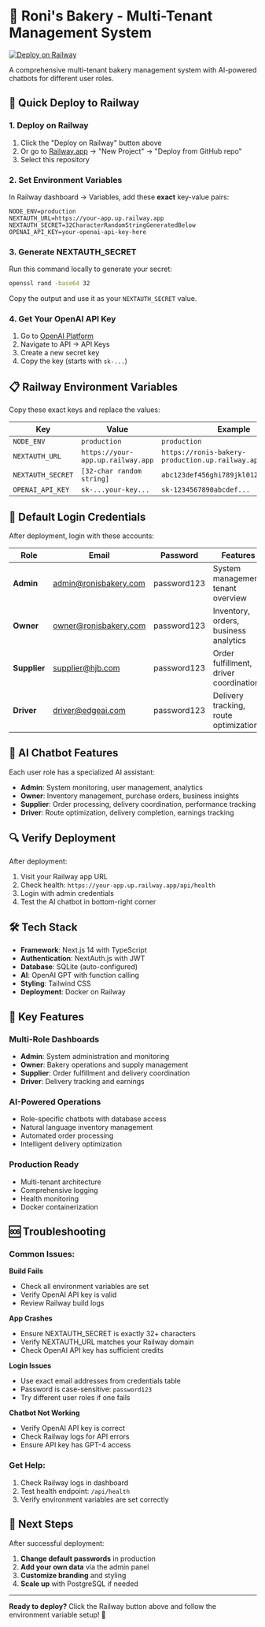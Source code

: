 # 🍞 Roni's Bakery - Multi-Tenant Management System

[![Deploy on Railway](https://railway.app/button.svg)](https://railway.app/new/template?template=https://github.com/your-username/edgeai-ronis-bakery)

A comprehensive multi-tenant bakery management system with AI-powered chatbots for different user roles.

## 🚀 Quick Deploy to Railway

### 1. Deploy on Railway
1. Click the "Deploy on Railway" button above
2. Or go to [Railway.app](https://railway.app) → "New Project" → "Deploy from GitHub repo"
3. Select this repository

### 2. Set Environment Variables
In Railway dashboard → Variables, add these **exact** key-value pairs:

```
NODE_ENV=production
NEXTAUTH_URL=https://your-app.up.railway.app
NEXTAUTH_SECRET=32CharacterRandomStringGeneratedBelow
OPENAI_API_KEY=your-openai-api-key-here
```

### 3. Generate NEXTAUTH_SECRET
Run this command locally to generate your secret:
```bash
openssl rand -base64 32
```
Copy the output and use it as your `NEXTAUTH_SECRET` value.

### 4. Get Your OpenAI API Key
1. Go to [OpenAI Platform](https://platform.openai.com)
2. Navigate to API → API Keys
3. Create a new secret key
4. Copy the key (starts with `sk-...`)

## 📋 Railway Environment Variables

Copy these exact keys and replace the values:

| Key | Value | Example |
|-----|--------|---------|
| `NODE_ENV` | `production` | `production` |
| `NEXTAUTH_URL` | `https://your-app.up.railway.app` | `https://ronis-bakery-production.up.railway.app` |
| `NEXTAUTH_SECRET` | `[32-char random string]` | `abc123def456ghi789jkl012mno345pqr678` |
| `OPENAI_API_KEY` | `sk-...your-key...` | `sk-1234567890abcdef...` |

## 🔐 Default Login Credentials

After deployment, login with these accounts:

| Role | Email | Password | Features |
|------|-------|----------|----------|
| **Admin** | admin@ronisbakery.com | password123 | System management, tenant overview |
| **Owner** | owner@ronisbakery.com | password123 | Inventory, orders, business analytics |
| **Supplier** | supplier@hjb.com | password123 | Order fulfillment, driver coordination |
| **Driver** | driver@edgeai.com | password123 | Delivery tracking, route optimization |

## 🤖 AI Chatbot Features

Each user role has a specialized AI assistant:

- **Admin**: System monitoring, user management, analytics
- **Owner**: Inventory management, purchase orders, business insights  
- **Supplier**: Order processing, delivery coordination, performance tracking
- **Driver**: Route optimization, delivery completion, earnings tracking

## 🔍 Verify Deployment

After deployment:
1. Visit your Railway app URL
2. Check health: `https://your-app.up.railway.app/api/health`
3. Login with admin credentials
4. Test the AI chatbot in bottom-right corner

## 🛠️ Tech Stack

- **Framework**: Next.js 14 with TypeScript
- **Authentication**: NextAuth.js with JWT
- **Database**: SQLite (auto-configured)
- **AI**: OpenAI GPT with function calling
- **Styling**: Tailwind CSS
- **Deployment**: Docker on Railway

## 📱 Key Features

### Multi-Role Dashboards
- **Admin**: System administration and monitoring
- **Owner**: Bakery operations and supply management
- **Supplier**: Order fulfillment and delivery coordination
- **Driver**: Delivery tracking and earnings

### AI-Powered Operations
- Role-specific chatbots with database access
- Natural language inventory management
- Automated order processing
- Intelligent delivery optimization

### Production Ready
- Multi-tenant architecture
- Comprehensive logging
- Health monitoring
- Docker containerization

## 🆘 Troubleshooting

### Common Issues:

**Build Fails**
- Check all environment variables are set
- Verify OpenAI API key is valid
- Review Railway build logs

**App Crashes**
- Ensure NEXTAUTH_SECRET is exactly 32+ characters
- Verify NEXTAUTH_URL matches your Railway domain
- Check OpenAI API key has sufficient credits

**Login Issues**
- Use exact email addresses from credentials table
- Password is case-sensitive: `password123`
- Try different user roles if one fails

**Chatbot Not Working**
- Verify OpenAI API key is correct
- Check Railway logs for API errors
- Ensure API key has GPT-4 access

### Get Help:
1. Check Railway logs in dashboard
2. Test health endpoint: `/api/health`  
3. Verify environment variables are set correctly

## 🎯 Next Steps

After successful deployment:
1. **Change default passwords** in production
2. **Add your own data** via the admin panel
3. **Customize branding** and styling
4. **Scale up** with PostgreSQL if needed

---

**Ready to deploy?** Click the Railway button above and follow the environment variable setup! 🚀